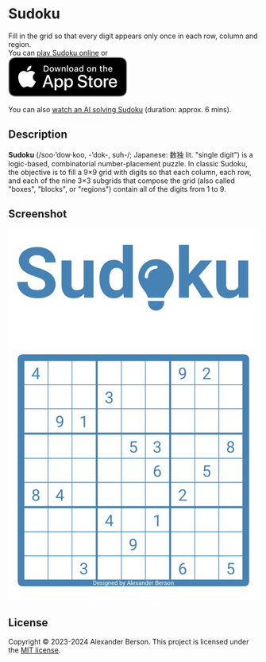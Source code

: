 # Sudoku

Fill in the grid so that every digit appears only once in each row, column and region.<br> 
You can [play Sudoku online](https://alex-berson.github.io/sudoku/) or <br>
[<img src="images/Download_on_the_App_Store_Badge_US-UK_RGB_blk_092917.svg">](https://apps.apple.com/us/app/id6445941744)

You can also [watch an AI solving Sudoku](https://alex-berson.github.io/sudoku/index.html?mode=ai) (duration: approx. 6 mins).

## Description

**Sudoku** (/soo·’dow·koo, -’dok-, suh-/; Japanese: 数独 lit. "single digit") is a logic-based, combinatorial number-placement puzzle. In classic Sudoku, the objective is to fill a 9×9 grid with digits so that each column, each row, and each of the nine 3×3 subgrids that compose the grid (also called "boxes", "blocks", or "regions") contain all of the digits from 1 to 9.

## Screenshot

<p align="center">
  <img src="images/screenshot.png" alt="Screenshot">
</p>

## License

Copyright &copy; 2023-2024 Alexander Berson. This project is licensed under the [MIT license](LICENSE.txt "MIT License").

